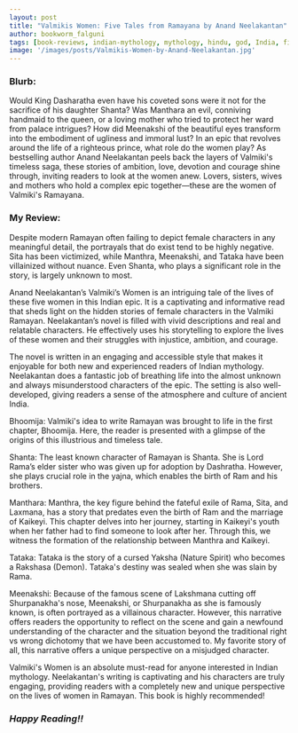 ```yaml
---
layout: post
title: "Valmikis Women: Five Tales from Ramayana by Anand Neelakantan"
author: bookworm_falguni
tags: [book-reviews, indian-mythology, mythology, hindu, god, India, fiction, drama, womens-fiction, love, spiritual, feminism, politics, birds, family, siblings, parents]
image: '/images/posts/Valmikis-Women-by-Anand-Neelakantan.jpg'
---
```


### **Blurb:**
Would King Dasharatha even have his coveted sons were it not for the sacrifice of his daughter Shanta? Was Manthara an evil, conniving handmaid to the queen, or a loving mother who tried to protect her ward from palace intrigues? How did Meenakshi of the beautiful eyes transform into the embodiment of ugliness and immoral lust? In an epic that revolves around the life of a righteous prince, what role do the women play? As bestselling author Anand Neelakantan peels back the layers of Valmiki's timeless saga, these stories of ambition, love, devotion and courage shine through, inviting readers to look at the women anew. Lovers, sisters, wives and mothers who hold a complex epic together—these are the women of Valmiki's Ramayana.

### **My Review:**
Despite modern Ramayan often failing to depict female characters in any meaningful detail, the portrayals that do exist tend to be highly negative. Sita has been victimized, while Manthra, Meenakshi, and Tataka have been villainized without nuance. Even Shanta, who plays a significant role in the story, is largely unknown to most.

Anand Neelakantan’s Valmiki’s Women is an intriguing tale of the lives of these five women in this Indian epic. It is a captivating and informative read that sheds light on the hidden stories of female characters in the Valmiki Ramayan. Neelakantan’s novel is filled with vivid descriptions and real and relatable characters. He effectively uses his storytelling to explore the lives of these women and their struggles with injustice, ambition, and courage.

The novel is written in an engaging and accessible style that makes it enjoyable for both new and experienced readers of Indian mythology. Neelakantan does a fantastic job of breathing life into the almost unknown and always misunderstood characters of the epic. The setting is also well-developed, giving readers a sense of the atmosphere and culture of ancient India.

Bhoomija: Valmiki's idea to write Ramayan was brought to life in the first chapter, Bhoomija. Here, the reader is presented with a glimpse of the origins of this illustrious and timeless tale.

Shanta: The least known character of Ramayan is Shanta. She is Lord Rama’s elder sister who was given up for adoption by Dashratha. However, she plays crucial role in the yajna, which enables the birth of Ram and his brothers.

Manthara: Manthra, the key figure behind the fateful exile of Rama, Sita, and Laxmana, has a story that predates even the birth of Ram and the marriage of Kaikeyi. This chapter delves into her journey, starting in Kaikeyi's youth when her father had to find someone to look after her. Through this, we witness the formation of the relationship between Manthra and Kaikeyi.

Tataka: Tataka is the story of a cursed Yaksha (Nature Spirit) who becomes a Rakshasa (Demon). Tataka's destiny was sealed when she was slain by Rama.

Meenakshi: Because of the famous scene of Lakshmana cutting off Shurpanakha's nose, Meenakshi, or Shurpanakha as she is famously known, is often portrayed as a villainous character. However, this narrative offers readers the opportunity to reflect on the scene and gain a newfound understanding of the character and the situation beyond the traditional right vs wrong dichotomy that we have been accustomed to. My favorite story of all, this narrative offers a unique perspective on a misjudged character.

Valmiki's Women is an absolute must-read for anyone interested in Indian mythology. Neelakantan's writing is captivating and his characters are truly engaging, providing readers with a completely new and unique perspective on the lives of women in Ramayan. This book is highly recommended!

### ***Happy Reading!!***
